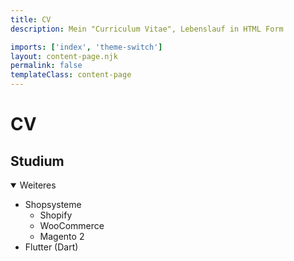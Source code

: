 ```yaml
---
title: CV
description: Mein "Curriculum Vitae", Lebenslauf in HTML Form

imports: ['index', 'theme-switch']
layout: content-page.njk
permalink: false
templateClass: content-page
---
```


# CV

## Studium
<ul></ul>

<details open>
  <summary>Weiteres</summary>
  <p>
    <ul>
      <li>Shopsysteme
        <ul>
          <li>Shopify</li>
          <li>WooCommerce</li>
          <li>Magento 2</li>
        </ul>
      </li>
      <li>Flutter (Dart)</li>
    </ul>
  </p>
</details>

